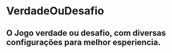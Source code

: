 # VerdadeOuDesafio
## O Jogo verdade ou desafio, com diversas configurações para melhor esperiencia.
